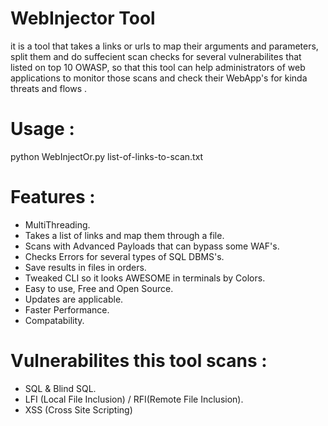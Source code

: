 # WebInjector Tool

it is a tool that takes a links or urls to map their arguments and parameters,
  split them and do suffecient scan checks for several vulnerabilites that listed on top 10 OWASP,
  so that this tool can help administrators of web applications to monitor those scans and check their WebApp's for kinda threats and flows .


# Usage : 

python WebInjectOr.py list-of-links-to-scan.txt

# Features : 
- MultiThreading.
- Takes a list of links and map them through a file.
- Scans with Advanced Payloads that can bypass some WAF's.
- Checks Errors for several types of SQL DBMS's.
- Save results in files in orders.
- Tweaked CLI so it looks AWESOME in terminals by Colors.
- Easy to use, Free and Open Source.
- Updates are applicable.
- Faster Performance.
- Compatability.

# Vulnerabilites this tool scans : 
- SQL & Blind SQL.
- LFI (Local File Inclusion) / RFI(Remote File Inclusion).
- XSS (Cross Site Scripting)
